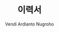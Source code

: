 ---
layout: cv
title: "이력서"
permalink: /korcv/
author: "Vendi Ardianto Nugroho"
tagline: "데이터 & AI 엔지니어 | 연구개발에 창의성을 더하는 전문가입니다"
email: "vendianugroho[at]gmail[dot]com"
linkedin: "vendianugroho"
github: "ardiantovn"
medium: "ardiantovn"


# 경력 사항
experience:
  - title: "무선 통신 AI 연구원"
    company: "지능형 신호처리 연구실, 세종대학교, 서울, 대한민국"
    date: "2023년 9월 - 현재"
    description:
      - "무인항공기 밀리미터파 통신을 위한 **GPS 기반 빔 예측 및 추적 딥러닝 모델을 개발**하여, 
      새로운 데이터 분할 전략, GPS 데이터 전처리, 그리고 경량 모델 아키텍처를 통해 빔 예측 **정확도를 향상**시켰습니다."
    skills:
      - "Python"
      - "LaTex"

  - title: "데이터 엔지니어"
    company: "컴퍼스 그라메디아 (인도네시아 뉴스 미디어 회사), 자카르타, 인도네시아"
    date: "2022년 7월 - 2023년 6월"
    description:
      - "Python, SQL, Apache Airflow, BigQuery를 사용하여 **ETL 프로세스를 개발**하고, 회사 이해관계자들을 위한 **효율적인 데이터 처리**를 가능하게 했습니다."
      - "**독자 참여도 증가**를 목표로 하는 **기사 추천 모델**과 **기사 분류 모델을 개발**했습니다."
      - "Kubernetes에서 머신러닝 모델을 배포하여 **배포 효율성 향상**과 **시스템 확장성**에 기여했습니다."
      - "GPT, 개체명 인식(NER), 토픽 모델링에 대한 **연구를 수행**하여, 기사 추천 **기능 향상 기회를 식별**했습니다."      
    skills:
      - "Python"
      - "Go Lang"
      - "SQL"
      - "Apache Airflow"
      - "Bigquery"
      - "Kubernetes"
      - "Docker"

  - title: "데이터 분석가"
    company: "빅데이터 분석 연구실, 정치행정학부, 사회과학대학, 가자마다대학교, 족자카르타, 인도네시아"
    date: "2019년 2월 - 2022년 6월"
    description:
      - "정치학 연구자들을 위한 **포괄적인 트위터 및 뉴스 데이터 분석**을 가능하게 하여, 출간된 연구들에 대한 **보다 정확한 통찰력**을 제공했습니다."
      - "Gephi와 Tableau를 사용하여 트위터 및 뉴스 데이터의 **시각화를 생성**하고, 주요 트렌드에 대한 **독자 이해도를 향상**시켰습니다."
      - "Apache Airflow와 Superset을 사용하여 새로운 **트위터 & 뉴스 인사이트 대시보드를 개발**하고, **자동 주간 분석** 기능을 제공했습니다." 
      - "트위터 & 뉴스 데이터 분석에 대한 **교육 자료를 개발하고 제공**하여, **연구자들의 데이터 수집, 처리, 시각화 기술을 향상**시켰습니다."
      - "인명 기반 **성별 예측 모델을 구현**하여, 연구에서 **인구통계학적 분석을 간소화**했습니다."
    skills:
      - "Python"
      - "Apache Airflow"
      - "Apache Superset"
      - "Gephi"
      - "Tableau"
      - "SQL"

  - title: "학생 인턴"
    company: "PT. Pagilaran (인도네시아 차 회사), 바탕, 인도네시아"
    date: "2018년 12월 - 2019년 1월"
    description:
      - "차 산화실 온도와 습도를 **측정하고 보고**하여, **회사 표준 준수를 확인**했습니다."
    skills:
      - "Python"
  
  - title: "디지털 시스템 실습 조교"
    company: "원자력공학과, 가자마다대학교, 족자카르타, 인도네시아"
    date: "2018년 9월 - 2018년 11월"
    description:
      - "디지털 시스템 실습에서 **학생 그룹을 지도**하고, 그들이 **프로젝트를 성공적으로 완수**하도록 안내했습니다."
    skills:
      - "Arduino"
      - "PSoC Creator IDE"

# 학력
education:
  - degree: "지능형 메카트로닉스 공학 석사"
    institution: "세종대학교, 서울, 대한민국"
    date: "2023년 9월 - 현재"
    supervisor: "이병무 교수"
    details:
      - "무선 통신을 위한 딥러닝 전공"

  - degree: "공학물리학 학사"
    institution: "가자마다대학교, 족자카르타, 인도네시아"
    date: "2015년 8월 - 2020년 8월"
    supervisor: "Dr. Awang N.I. Wardana 및 Dr. Dwi Joko Suroso"
    details:
      - "계측공학 전공"

# 논문
publications:
  - title: "GPS-Aided Deep Learning for Beam Prediction and Tracking in UAV mmWave Communication"
    link: "https://arxiv.org/abs/2505.17530"
    status: "IEEE 제출. 코드: https://github.com/ardiantovn/gpsbeam."
    date: "2025년 5월"
  - title: "A Survey of Federated Learning for mmWave Massive MIMO"
    link: "https://ieeexplore.ieee.org/document/10521620"
    organization: "IEEE Internet of Things Journal (컴퓨터과학 및 정보시스템 분야 상위 3.6% 저널)"
    date: "2024년 5월"
  - title: "Analysis of Battery Management Algorithms on DC Microgrids"
    link: "https://jurnal.untan.ac.id/index.php/Elkha/article/view/42728"
    organization: "ELKHA"
    date: "2021년 4월"

# 자격증
certifications:
 - title: "5G for Everyone"
   link: "https://www.coursera.org/account/accomplishments/verify/87GJJPMP4FB5?utm_source=link&utm_medium=certificate&utm_content=cert_image&utm_campaign=sharing_cta&utm_product=course"
   organization: "퀄컴 무선 아카데미"
   date: "2024년 1월"
 - title: "Automotive Radar"
   link: "https://www.udemy.com/certificate/UC-6b0cecd5-c665-4d00-9884-cd974b60ab96/"
   organization: "Udemy"
   date: "2024년 1월"
 - title: "Apache Airflow | A Real-Time & Hands-On Course on Airflow"
   link: "https://www.udemy.com/certificate/UC-429244c7-76ee-43ca-ab07-ec38a8f53a69/"
   organization: "Udemy"
   date: "2021년 1월"

  # 특허
patents:
  - title: "무인 비행체 가능형 밀리미터파 통신을 위한 글로벌 항법 위성 시스템 보조형 딥 러닝 기반 빔 예측 및 추적"
    application_date: "2025년 3월"
    description: "무인 항공기 가능 밀리미터파 통신을 위한 전세계 항법 위성 시스템 보조 딥러닝 기반 빔 예측 및 추적입니다"
    inventor: "Vendi Ardianto Nugroho 및 이병무"
    application_number: "10-2025-0031583"
    status: "출원됨"
  
---